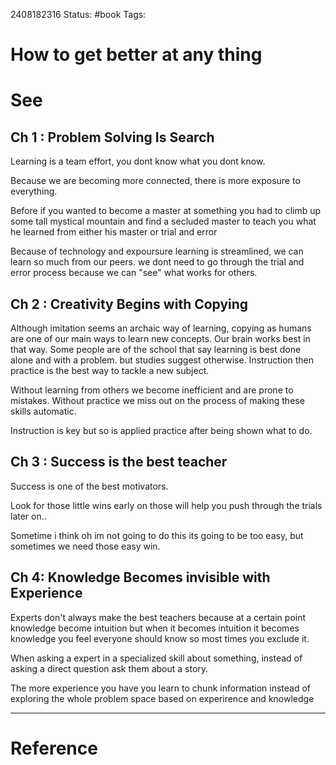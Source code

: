 2408182316
	Status: #book 
		Tags: 

# How to get better at any thing




# See


## Ch 1 : Problem Solving Is Search


Learning is a team effort, you dont know what you dont know.

Because we are becoming more connected, there is more exposure to everything. 

Before if you wanted to become a master at something you had to climb up some tall mystical mountain and find a secluded master to teach you what he learned from either his master or trial and error

Because of technology and expoursure learning is streamlined, we can learn so much from our peers. we  dont need to go through the trial and error process because we can "see" what works for others.



## Ch 2 : Creativity Begins with Copying

Although imitation seems an archaic way of learning, copying as humans are one of our main ways to learn new concepts. Our brain works best in that way. Some people are of the school that say learning is best done alone and with a problem. but studies suggest otherwise. Instruction then practice is the best way to tackle a new subject.

Without learning from others we become inefficient and are prone to mistakes.
Without practice we miss out on the process of making these skills automatic.

Instruction is key but so is applied practice after being shown what to do.


## Ch 3 : Success is the best teacher

Success is one of the best motivators. 

Look for those little wins early on those will help you push through the trials later on..

Sometime i think oh im not going to do this its going to be too easy, but sometimes we need those easy win. 


## Ch 4: Knowledge Becomes invisible with Experience

Experts don't always make the best teachers because at a certain point knowledge become intuition but when it becomes intuition it becomes knowledge you feel everyone should know so most times you exclude it.


When asking a expert in a specialized skill about something, instead of asking a direct question ask them about a story. 

The more experience you have you learn to chunk information instead of exploring the whole problem space based on experirence and knowledge














---
# Reference